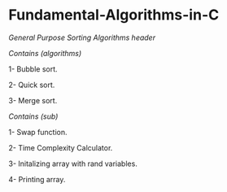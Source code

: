 # Fundamental-Algorithms-in-C

*General Purpose Sorting Algorithms header*

*Contains (algorithms)*

1- Bubble sort.

2- Quick sort.

3- Merge sort. 


*Contains (sub)*

1- Swap function.

2- Time Complexity Calculator.

3- Initalizing array with rand variables.

4- Printing array.
